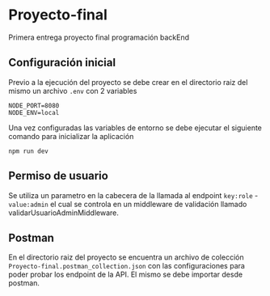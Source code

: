 # Proyecto-final
Primera entrega proyecto final programación backEnd

## Configuración inicial

Previo a la ejecución del proyecto se debe crear en el directorio raiz del mismo un archivo `.env` con 2 variables 
```
NODE_PORT=8080
NODE_ENV=local
```
Una vez configuradas las variables de entorno se debe ejecutar el siguiente comando para inicializar la aplicación

```
npm run dev
```

## Permiso de usuario

Se utiliza un parametro en la cabecera de la llamada al endpoint `key:role` - `value:admin` el cual se controla en un middleware de validación llamado validarUsuarioAdminMiddleware.

## Postman

En el directorio raiz del proyecto se encuentra un archivo de colección  `Proyecto-final.postman_collection.json` con las configuraciones para poder probar los endpoint de la API. El mismo se debe importar desde postman.  

